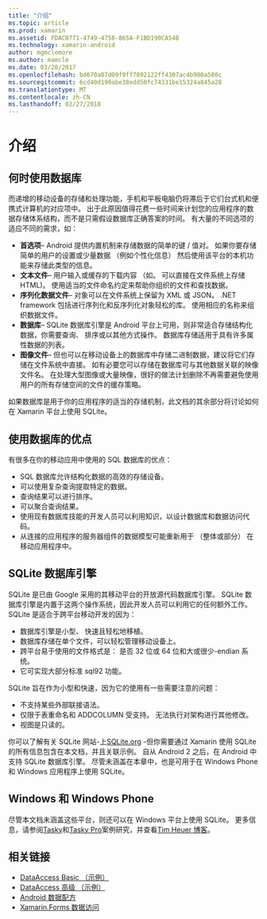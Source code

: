 ```yaml
---
title: "介绍"
ms.topic: article
ms.prod: xamarin
ms.assetid: FDAC0771-4749-4758-865A-F1BD190CA54B
ms.technology: xamarin-android
author: mgmclemore
ms.author: mamcle
ms.date: 03/28/2017
ms.openlocfilehash: bd670a07d09f9ff7892122ff4307ac4b900a580c
ms.sourcegitcommit: 6cd40d190abe38edd50fc74331be15324a845a28
ms.translationtype: MT
ms.contentlocale: zh-CN
ms.lasthandoff: 02/27/2018
---
```

# <a name="introduction"></a>介绍

## <a name="when-to-use-a-database"></a>何时使用数据库

而递增的移动设备的存储和处理功能，手机和平板电脑仍将滞后于它们台式机和便携式计算机的对应项中。 出于此原因值得花费一些时间来计划您的应用程序的数据存储体系结构，而不是只需假设数据库正确答案的时间。 有大量的不同选项的适应不同的需求，如：

-  **首选项**– Android 提供内置机制来存储数据的简单的键 / 值对。 如果你要存储简单的用户的设置或少量数据 （例如个性化信息） 然后使用该平台的本机功能来存储此类型的信息。
-  **文本文件**– 用户输入或缓存的下载内容 （如。 可以直接在文件系统上存储 HTML)。 使用适当的文件命名约定来帮助你组织的文件和查找数据。
-  **序列化数据文件**– 对象可以在文件系统上保留为 XML 或 JSON。 .NET framework 包括进行序列化和反序列化对象轻松的库。 使用相应的名称来组织数据文件。
-  **数据库**– SQLite 数据库引擎是 Android 平台上可用，则非常适合存储结构化数据，你需要查询、 排序或以其他方式操作。 数据库存储适用于具有许多属性数据的列表。
-  **图像文件**– 但也可以在移动设备上的数据库中存储二进制数据，建议将它们存储在文件系统中直接。 如有必要您可以存储在数据库可与其他数据关联的映像文件名。 在处理大型图像或大量映像，很好的做法计划删除不再需要避免使用用户的所有存储空间的文件的缓存策略。

如果数据库是用于你的应用程序的适当的存储机制，此文档的其余部分将讨论如何在 Xamarin 平台上使用 SQLite。

## <a name="advantages-of-using-a-database"></a>使用数据库的优点

有很多在你的移动应用中使用的 SQL 数据库的优点：

-  SQL 数据库允许结构化数据的高效的存储设备。
-  可以使用复杂查询提取特定的数据。
-  查询结果可以进行排序。
-  可以聚合查询结果。
-  使用现有数据库技能的开发人员可以利用知识，以设计数据库和数据访问代码。
-  从连接的应用程序的服务器组件的数据模型可能重新用于 （整体或部分） 在移动应用程序中。


## <a name="sqlite-database-engine"></a>SQLite 数据库引擎

SQLite 是已由 Google 采用的其移动平台的开放源代码数据库引擎。 SQLite 数据库引擎是内置于这两个操作系统，因此开发人员可以利用它的任何额外工作。 SQLite 是适合于跨平台移动开发的因为：

-  数据库引擎是小型、 快速且轻松地移植。
-  数据库存储在单个文件，可以轻松管理移动设备上。
-  跨平台易于使用的文件格式是： 是否 32 位或 64 位和大或很少-endian 系统。
-  它可实现大部分标准 sql92 功能。


SQLite 旨在作为小型和快速，因为它的使用有一些需要注意的问题：

-  不支持某些外部联接语法。
-  仅限于表重命名和 ADDCOLUMN 受支持。 无法执行对架构进行其他修改。
-  视图是只读的。


你可以了解有关 SQLite 网站-上[SQLite.org](http://SQLite.org) -但你需要通过 Xamarin 使用 SQLite 的所有信息包含在本文档，并且关联示例。 自从 Android 2 之后，在 Android 中支持 SQLite 数据库引擎。
尽管未涵盖在本章中，也是可用于在 Windows Phone 和 Windows 应用程序上使用 SQLite。

## <a name="windows-and-windows-phone"></a>Windows 和 Windows Phone

尽管本文档未涵盖这些平台，则还可以在 Windows 平台上使用 SQLite。
更多信息，请参阅[Tasky](~/cross-platform/app-fundamentals/building-cross-platform-applications/case-study-tasky.md)和[Tasky Pro](~/cross-platform/app-fundamentals/building-cross-platform-applications/case-study-tasky.md)案例研究，并查看[Tim Heuer 博客](http://timheuer.com/blog/archive/2012/06/28/seeding-your-metro-style-app-with-sqlite-database.aspx)。


## <a name="related-links"></a>相关链接

- [DataAccess Basic （示例）](https://github.com/xamarin/mobile-samples/tree/master/DataAccess/Basic)
- [DataAccess 高级 （示例）](https://github.com/xamarin/mobile-samples/tree/master/DataAccess/Advanced)
- [Android 数据配方](https://developer.xamarin.com/recipes/android/data/)
- [Xamarin.Forms 数据访问](~/xamarin-forms/app-fundamentals/databases.md)
